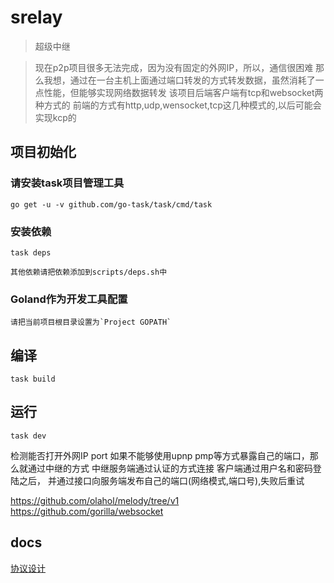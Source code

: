# srelay
> 超级中继

> 现在p2p项目很多无法完成，因为没有固定的外网IP，所以，通信很困难
> 那么我想，通过在一台主机上面通过端口转发的方式转发数据，虽然消耗了一点性能，但能够实现网络数据转发
> 该项目后端客户端有tcp和websocket两种方式的
> 前端的方式有http,udp,wensocket,tcp这几种模式的,以后可能会实现kcp的

## 项目初始化

### 请安装task项目管理工具

```shell
go get -u -v github.com/go-task/task/cmd/task
```

### 安装依赖

```shell
task deps

其他依赖请把依赖添加到scripts/deps.sh中
```



### Goland作为开发工具配置

    请把当前项目根目录设置为`Project GOPATH`

## 编译

```shell
task build
```

## 运行
```shell
task dev
```


检测能否打开外网IP port
如果不能够使用upnp pmp等方式暴露自己的端口，那么就通过中继的方式
中继服务端通过认证的方式连接
客户端通过用户名和密码登陆之后，
并通过接口向服务端发布自己的端口(网络模式,端口号),失败后重试

https://github.com/olahol/melody/tree/v1
https://github.com/gorilla/websocket

## docs

[协议设计](./docs/design.md)
